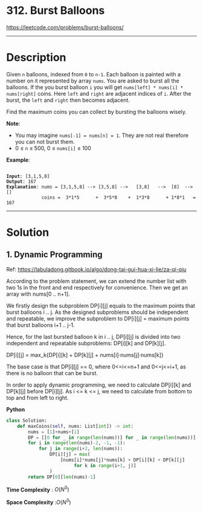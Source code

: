 # 312. Burst Balloons

https://leetcode.com/problems/burst-balloons/

---

# Description

Given `n` balloons, indexed from `0` to `n-1`. Each balloon is painted with a number on it represented by array `nums`. You are asked to burst all the balloons. If the you burst balloon `i` you will get `nums[left] * nums[i] * nums[right]` coins. Here `left` and `right` are adjacent indices of `i`. After the burst, the `left` and `right` then becomes adjacent.

Find the maximum coins you can collect by bursting the balloons wisely.

**Note**:

- You may imagine `nums[-1] = nums[n] = 1`. They are not real therefore you can not burst them.
- 0 ≤ `n` ≤ 500, 0 ≤ `nums[i]` ≤ 100

**Example**:

<pre><code>
<b>Input</b>: [3,1,5,8]
<b>Output</b>: 167 
<b>Explanation</b>: nums = [3,1,5,8] --> [3,5,8] -->   [3,8]   -->  [8]  --> []
             coins =  3*1*5      +  3*5*8    +  1*3*8      + 1*8*1   = 167
</code></pre>

---

# Solution

## 1. Dynamic Programming

Ref: https://labuladong.gitbook.io/algo/dong-tai-gui-hua-xi-lie/za-qi-qiu

According to the problem statement, we can extend the number list with two 1s in the front and end respectively for convenience. Then we get an array with nums[0 .. n+1].

We firstly design the subproblem DP[i][j] equals to the maximum points that burst balloons i .. j. As the designed subproblems should be independent and repeatable, we improve the subproblem to DP[i][j] = maximum points that burst balloons i+1 .. j-1. 

Hence, for the last bursted balloon k in i .. j, DP[i][j] is divided into two independent and repeatable subproblems: DP[i][k] and DP[k][j].

DP[i][j] = max_k{DP[i][k] + DP[k][j] + nums[i]·nums[j]·nums[k]}

The base case is that DP[i][j] == 0, where 0<=i<=n+1 and 0<=j<=i+1, as there is no balloon that can be burst.

In order to apply dynamic programming, we need to calculate DP[i][k] and DP[k][j] before DP[i][j]. As i <= k <= j, we need to calculate from bottom to top and from left to right.  

**Python**
```python
class Solution:
    def maxCoins(self, nums: List[int]) -> int:
        nums = [1]+nums+[1]
        DP = [[0 for _ in range(len(nums))] for _ in range(len(nums))]
        for i in range(len(nums)-2, -1, -1):
            for j in range(i+2, len(nums)):
                DP[i][j] = max(
                    [nums[i]*nums[j]*nums[k] + DP[i][k] + DP[k][j] 
                         for k in range(i+1, j)]
                )
        return DP[0][len(nums)-1]
```

**Time Complexity** : $O(N^3)$

**Space Complexity** :$O(N^3)$
